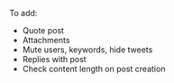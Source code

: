To add:
- Quote post
- Attachments
- Mute users, keywords, hide tweets
- Replies with post
- Check content length on post creation